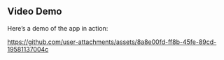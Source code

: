 


## Video Demo

Here’s a demo of the app in action:  

https://github.com/user-attachments/assets/8a8e00fd-ff8b-45fe-89cd-19581137004c

